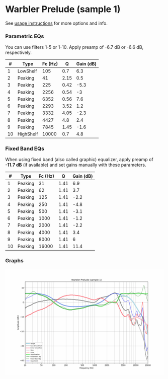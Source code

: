 # Warbler Prelude (sample 1)
See [usage instructions](https://github.com/jaakkopasanen/AutoEq#usage) for more options and info.

### Parametric EQs
You can use filters 1-5 or 1-10. Apply preamp of -6.7 dB or -6.6 dB, respectively.

|   # | Type      |   Fc (Hz) |    Q |   Gain (dB) |
|-----|-----------|-----------|------|-------------|
|   1 | LowShelf  |       105 | 0.7  |         6.3 |
|   2 | Peaking   |        41 | 2.15 |         0.5 |
|   3 | Peaking   |       225 | 0.42 |        -5.3 |
|   4 | Peaking   |      2256 | 0.54 |        -3   |
|   5 | Peaking   |      6352 | 0.56 |         7.6 |
|   6 | Peaking   |      2293 | 3.52 |         1.2 |
|   7 | Peaking   |      3332 | 4.05 |        -2.3 |
|   8 | Peaking   |      4427 | 4.8  |         2.4 |
|   9 | Peaking   |      7845 | 1.45 |        -1.6 |
|  10 | HighShelf |     10000 | 0.7  |         4.8 |

### Fixed Band EQs
When using fixed band (also called graphic) equalizer, apply preamp of **-11.7 dB** (if available) and set gains manually with these parameters.

|   # | Type    |   Fc (Hz) |    Q |   Gain (dB) |
|-----|---------|-----------|------|-------------|
|   1 | Peaking |        31 | 1.41 |         6.9 |
|   2 | Peaking |        62 | 1.41 |         3.7 |
|   3 | Peaking |       125 | 1.41 |        -2.2 |
|   4 | Peaking |       250 | 1.41 |        -4.8 |
|   5 | Peaking |       500 | 1.41 |        -3.1 |
|   6 | Peaking |      1000 | 1.41 |        -1.2 |
|   7 | Peaking |      2000 | 1.41 |        -2.2 |
|   8 | Peaking |      4000 | 1.41 |         3.4 |
|   9 | Peaking |      8000 | 1.41 |         6   |
|  10 | Peaking |     16000 | 1.41 |        11.4 |

### Graphs
![](./Warbler%20Prelude%20(sample%201).png)

